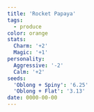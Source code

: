 ```yaml
---
title: 'Rocket Papaya'
tags:
  - produce
color: orange
stats:
  Charm: '+2'
  Magic: '+1'
personality:
  Aggressive: '-2'
  Calm: '+2'
seeds:
  'Oblong + Spiny': '6.25'
  'Oblong + Flat': '3.13'
date: 0000-00-00
---
```

